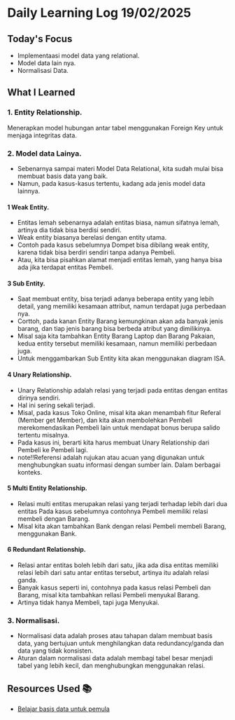 # Daily Learning Log 19/02/2025

## Today's Focus

- Implementaasi model data yang relational.
- Model data lain nya.
- Normalisasi Data.

## What I Learned

### 1. Entity Relationship.
Menerapkan model hubungan antar tabel menggunakan Foreign Key untuk menjaga integritas data.

### 2. Model data Lainya.
- Sebenarnya sampai materi Model Data Relational, kita sudah mulai bisa membuat basis data yang baik.
- Namun, pada kasus-kasus tertentu, kadang ada jenis model data lainnya.
#### 1 Weak Entity.
- Entitas lemah sebenarnya adalah entitas biasa, namun sifatnya lemah, artinya dia tidak bisa berdisi sendiri.
- Weak entity biasanya berelasi dengan entity utama.
- Contoh pada kasus sebelumnya Dompet bisa dibilang weak entity, karena tidak bisa berdiri sendiri tanpa adanya Pembeli.
- Atau, kita bisa pisahkan alamat menjadi entitas lemah, yang hanya bisa ada jika terdapat entitas Pembeli.

#### 3 Sub Entity.
- Saat membuat entity, bisa terjadi adanya beberapa entity yang lebih detail, yang memiliki kesamaan attribut, namun terdapat juga perbedaan nya.
- Corttoh, pada kanan Entity Barang kemungkinan akan ada banyak jenis barang, dan tiap jenis barang bisa berbeda atribut yang dimilikinya.
- Misal saja kita tambahkan Entity Barang Laptop dan Barang Pakaian, kedua entity tersebut memiliki kesamaan, namun memiliki perbedaan juga.
- Untuk menggambarkan Sub Entity kita akan menggunakan diagram ISA.

#### 4 Unary Relationship.
- Unary Relationship adalah relasi yang terjadi pada entitas dengan entitas dirinya sendiri.
- Hal ini sering sekali terjadi.
- Misal, pada kasus Toko Online, misal kita akan menambah fitur Referal (Member get Member), dan kita akan membolehkan Pembeli merekomendasikan Pembeli lain untuk mendapat bonus berupa salido tertentu misalnya.
- Pada kasus ini, berarti kita harus membuat Unary Relationship dari Pembeli ke Pembeli lagi.
- note!!Referensi adalah rujukan atau acuan yang digunakan untuk menghubungkan suatu informasi dengan sumber lain. Dalam berbagai konteks.

#### 5 Multi Entity Relationship.
- Relasi multi entitas merupakan relasi yang terjadi terhadap lebih dari dua entitas Pada kasus sebelumnya contohnya Pembeli memiliki relasi membeli 	 dengan Barang.
- Misal kita akan tambahkan Bank dengan relasi Pembeli membeli Barang, menggunakan Bank.

#### 6 Redundant Relationship.
- Relasi antar entitas boleh lebih dari satu, jika ada disa entitas memiliki relasi lebih dari satu antar entitas tersebut, artinya itu adalah relasi 	 ganda.
- Banyak kasus seperti ini, contohnya pada kasus relasi Pembeli dan Barang, misal kita tambahkan rellasi Pembeli menyukal Barang.
- Artinya tidak hanya Membeli, tapi juga Menyukai.


### 3. Normalisasi.
- Normalisasi data adalah proses atau tahapan dalam membuat basis data, yang bertujuan untuk menghilangkan data redundancy/ganda dan data yang tidak konsisten.
- Aturan dalam normalisasi data adalah membagi tabel besar menjadi tabel yang lebih kecil, dan menghubungkan menggunakan relasi.

## Resources Used 📚

- [Belajar basis data untuk pemula](https://youtu.be/S4igMZFCvh8?si=Qds5Y0-nIs9h83A1)

